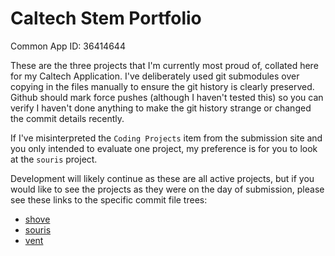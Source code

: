 # Caltech Stem Portfolio

Common App ID: 36414644

These are the three projects that I'm currently most proud of, collated here for my Caltech Application. I've deliberately used git submodules over copying in the files manually to ensure the git history is clearly preserved. Github should mark force pushes (although I haven't tested this) so you can verify I haven't done anything to make the git history strange or changed the commit details recently.

If I've misinterpreted the `Coding Projects` item from the submission site and you only intended to evaluate one project, my preference is for you to look at the `souris` project.

Development will likely continue as these are all active projects, but if you would like to see the projects as they were on the day of submission, please see these links to the specific commit file trees:
- [shove](https://github.com/burntnail/shove/tree/11ab3554fcc4539d1c6076d53813119bdd5090a7)
- [souris](https://github.com/BurntNail/Souris/tree/f5594a8a4e674163af7055a50d3da0942fe280df)
- [vent](https://github.com/burntnail/vent/tree/b66029f61df1cfc7ee5ded0954c134250a4f2fa4)
